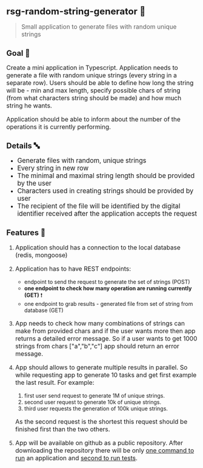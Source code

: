 <style>
  h1 {
    font-size: 24px;
  }
  h2 {
    font-size: 20px;
  }
  p {
    font-size: 16px;
  }
</style>

# rsg-random-string-generator :speech_balloon:

> Small application to generate files with random unique strings

## Goal :speech_balloon:

Create a mini application in Typescript. Application needs to generate a file with random unique strings (every string in a separate row). Users should be able to define how long the string will be - min and max length, specify possible chars of string (from what characters string should be made) and how much string he wants.

Application should be able to inform about the number of the operations it is currently performing.

## Details :abc:

<div style="font-size:17px">

-   Generate files with random, unique strings
-   Every string in new row
-   The minimal and maximal string length should be provided by the user
-   Characters used in creating strings should be provided by user
-   The recipient of the file will be identified by the digital identifier received after the application accepts the request

</div>

## Features :sparkler:

1. Application should has a connection to the local database (redis, mongoose)
2. Application has to have REST endpoints:
    - endpoint to send the request to generate the set of strings (POST)
    - **one endpoint to check how many operation are running currently (GET)** :exclamation:
    - one endpoint to grab results - generated file from set of string from database (GET)
3. App needs to check how many combinations of strings can make from provided chars and if the user wants more then app returns a detailed error message. So if a user wants to get 1000 strings from chars ["a","b","c"] app should return an error message.
4. App should allows to generate multiple results in parallel. So while requesting app to generate 10 tasks and get first example the last result. For example:

    1. first user send request to generate 1M of unique strings.
    2. second user request to generate 10k of unique strings.
    3. third user requests the generation of 100k unique strings.

    As the second request is the shortest this request should be finished first than the two others.

5. App will be available on github as a public repository. After downloading the repository there will be only <u>one command to run</u> an application and <u>second to run tests</u>.

